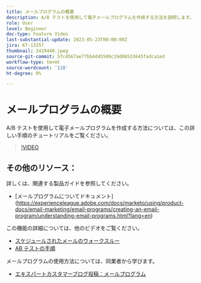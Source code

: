 ```yaml
---
title: メールプログラムの概要
description: A/B テストを使用して電子メールプログラムを作成する方法を説明します。
role: User
level: Beginner
doc-type: Feature Video
last-substantial-update: 2023-05-23T00:00:00Z
jira: KT-13257
thumbnail: 3419440.jpeg
source-git-commit: 5fc4567ae77bb4d45509c19d86533645fadca1ed
workflow-type: tm+mt
source-wordcount: '118'
ht-degree: 0%

---
```



# メールプログラムの概要

A/B テストを使用して電子メールプログラムを作成する方法については、この詳しい手順のチュートリアルをご覧ください。

>[!VIDEO](https://video.tv.adobe.com/v/3419440/?learn=on)


## その他のリソース：

詳しくは、関連する製品ガイドを参照してください。
* [メールプログラムについてドキュメント] (https://experienceleague.adobe.com/docs/marketo/using/product-docs/email-marketing/email-programs/creating-an-email-program/understanding-email-programs.html?lang=en)

この機能の詳細については、他のビデオをご覧ください。
* [スケジュールされたメールのウォークスルー](https://experienceleague.adobe.com/docs/marketo-learn/tutorials/email-marketing/scheduled-email-watch.html?lang=en)
* [AB テストの手順](https://experienceleague.adobe.com/docs/marketo-learn/tutorials/email-marketing/ab-testing-watch.html?lang=en)

メールプログラムの使用方法については、同業者から学びます。
* [エキスパートカスタマーブログ投稿：メールプログラム](https://nation.marketo.com/t5/product-blogs/marketo-success-series-email-programs/ba-p/304968)
